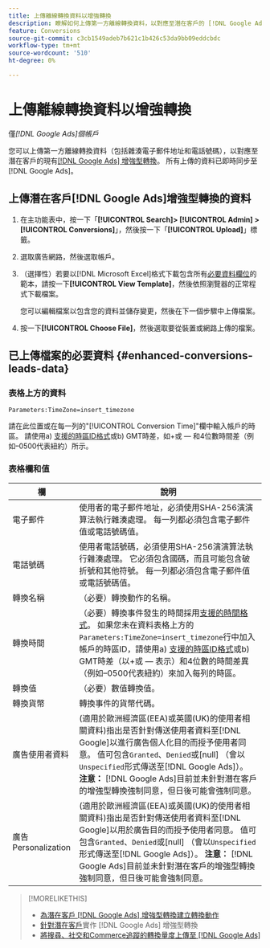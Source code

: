 ```yaml
---
title: 上傳離線轉換資料以增強轉換
description: 瞭解如何上傳第一方離線轉換資料，以對應至潛在客戶的 [!DNL Google Ads] 增強型轉換。
feature: Conversions
source-git-commit: c3cb1549adeb7b621c1b426c53da9bb09eddcbdc
workflow-type: tm+mt
source-wordcount: '510'
ht-degree: 0%

---
```


# 上傳離線轉換資料以增強轉換

僅&#x200B;*[!DNL Google Ads]個帳戶*

<!-- Tweak metadata title/description and heading -->

您可以上傳第一方離線轉換資料（包括雜湊電子郵件地址和電話號碼），以對應至潛在客戶的現有[[!DNL Google Ads] 增強型轉換](/help/search-social-commerce/admin/conversion-metrics/conversion-action-google.md)。 所有上傳的資料已即時同步至[!DNL Google Ads]。

## 上傳潛在客戶[!DNL Google Ads]增強型轉換的資料

1. 在主功能表中，按一下「**[!UICONTROL Search]> [!UICONTROL Admin] >[!UICONTROL Conversions]**」，然後按一下「**[!UICONTROL Upload]**」標籤。

1. 選取廣告網路，然後選取帳戶。

1. （選擇性）若要以[!DNL Microsoft Excel]格式下載包含所有[必要資料欄位](#enhanced-conversions-leads-data)的範本，請按一下&#x200B;**[!UICONTROL View Template]**，然後依照瀏覽器的正常程式下載檔案。

   您可以編輯檔案以包含您的資料並儲存變更，然後在下一個步驟中上傳檔案。

1. 按一下&#x200B;**[!UICONTROL Choose File]**，然後選取要從裝置或網路上傳的檔案。

## 已上傳檔案的必要資料 {#enhanced-conversions-leads-data}

### 表格上方的資料

`Parameters:TimeZone=insert_timezone`

請在此位置或在每一列的&quot;[!UICONTROL Conversion Time]&quot;欄中輸入帳戶的時區。 請使用a) [支援的時區ID格式](https://developers.google.com/google-ads/api/data/codes-formats#timezone_ids)或b) GMT時差，如+或 — 和4位數時間差（例如–0500代表紐約）所示。

### 表格欄和值

| 欄 | 說明 |
| ------ | ----------- |
| 電子郵件 | 使用者的電子郵件地址，必須使用SHA-256演演算法執行雜湊處理。 每一列都必須包含電子郵件值或電話號碼值。 |
| 電話號碼 | 使用者電話號碼，必須使用SHA-256演演算法執行雜湊處理。 它必須包含國碼，而且可能包含破折號和其他符號。 每一列都必須包含電子郵件值或電話號碼值。 |
| 轉換名稱 | （必要）轉換動作的名稱。 |
| 轉換時間 | （必要）轉換事件發生的時間採用[支援的時間格式](https://support.google.com/google-ads/answer/7014069#prepare_data)。 如果您未在資料表格上方的`Parameters:TimeZone=insert_timezone`行中加入帳戶的時區ID，請使用a) [支援的時區ID格式](https://developers.google.com/google-ads/api/data/codes-formats#timezone_ids)或b) GMT時差（以+或 — 表示）和4位數的時間差異（例如–0500代表紐約）來加入每列的時區。 |
| 轉換值 | （必要）數值轉換值。 |
| 轉換貨幣 | 轉換事件的貨幣代碼。 |
| 廣告使用者資料 | (適用於歐洲經濟區(EEA)或英國(UK)的使用者相關資料)指出是否針對傳送使用者資料至[!DNL Google]以進行廣告個人化目的而授予使用者同意。 值可包含`Granted`、`Denied`或\[null\] （會以`Unspecified`形式傳送至[!DNL Google Ads]）。 **注意：** [!DNL Google Ads]目前並未針對潛在客戶的增強型轉換強制同意，但日後可能會強制同意。 |
| 廣告Personalization | (適用於歐洲經濟區(EEA)或英國(UK)的使用者相關資料)指出是否針對傳送使用者資料至[!DNL Google]以用於廣告目的而授予使用者同意。 值可包含`Granted`、`Denied`或\[null\] （會以`Unspecified`形式傳送至[!DNL Google Ads]）。 **注意：** [!DNL Google Ads]目前並未針對潛在客戶的增強型轉換強制同意，但日後可能會強制同意。 |

>[!MORELIKETHIS]
>
>* [為潛在客戶 [!DNL Google Ads] 增強型轉換建立轉換動作](/help/search-social-commerce/admin/conversion-metrics/conversion-action-google.md)
>* [針對潛在客戶](/help/search-social-commerce/campaign-management/special-workflows/google-enhanced-conversions-leads.md)實作 [!DNL Google Ads] 增強型轉換
>* [將搜尋、社交和Commerce追蹤的轉換量度上傳至 [!DNL Google Ads]](/help/search-social-commerce/tools/conversion-metrics-upload-to-google.md)
